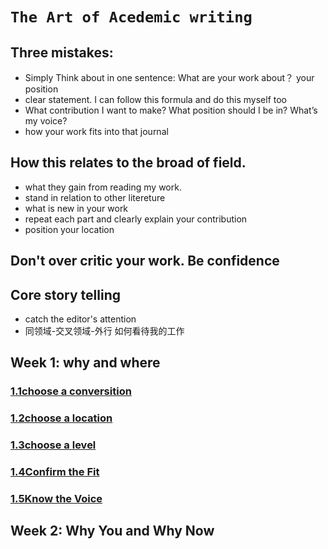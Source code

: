 
 
# `The Art of Acedemic writing`
## Three mistakes:

* Simply Think about in one sentence: What are your work about？ your position
* clear statement. I can follow this formula and do this myself too 
* What contribution I want to make? What position should I be in? What’s my voice?	
* how your work fits into that journal 
## How this relates to the broad of field.

* what they gain from reading my work. 
* stand in relation to other litereture 
* what is new in your work
* repeat each part and clearly explain your contribution
* position your location 
	
## Don't over critic your work. Be confidence

## Core story telling
	
* catch the editor's attention
* 同领域-交叉领域-外行 如何看待我的工作

## Week 1: why and where

### [1.1choose a conversition](https://github.com/serenasai/Writing/blob/master/choose%20a%20conversition.md)
### [1.2choose a location](https://github.com/serenasai/Writing/blob/master/choose%20a%20location.md)
### [1.3choose a level](https://github.com/serenasai/Writing/blob/master/choose%20a%20level.md)
### [1.4Confirm the Fit](https://github.com/serenasai/Writing/blob/master/Confirm%20the%20Fit.md)
### [1.5Know the Voice](https://github.com/serenasai/Writing/blob/master/Know%20the%20Voice.md)
## Week 2: Why You and Why Now
